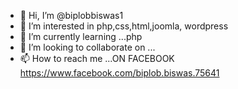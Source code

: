 - 👋 Hi, I’m @biplobbiswas1
- 👀 I’m interested in php,css,html,joomla, wordpress
- 🌱 I’m currently learning ...php
- 💞️ I’m looking to collaborate on ...
- 📫 How to reach me ...ON FACEBOOK 
https://www.facebook.com/biplob.biswas.75641

<!---
biplobbiswas1/biplobbiswas1 is a ✨ special ✨ repository because its `README.md` (this file) appears on your GitHub profile.
You can click the Preview link to take a look at your changes.
--->
